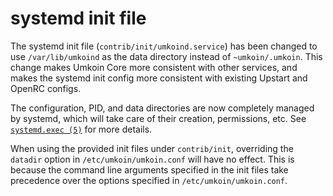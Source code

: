 systemd init file
=========

The systemd init file (`contrib/init/umkoind.service`) has been changed to use
`/var/lib/umkoind` as the data directory instead of `~umkoin/.umkoin`. This
change makes Umkoin Core more consistent with other services, and makes the
systemd init config more consistent with existing Upstart and OpenRC configs.

The configuration, PID, and data directories are now completely managed by
systemd, which will take care of their creation, permissions, etc. See
[`systemd.exec (5)`](https://www.freedesktop.org/software/systemd/man/systemd.exec.html#RuntimeDirectory=)
for more details.

When using the provided init files under `contrib/init`, overriding the
`datadir` option in `/etc/umkoin/umkoin.conf` will have no effect. This is
because the command line arguments specified in the init files take precedence
over the options specified in `/etc/umkoin/umkoin.conf`.
